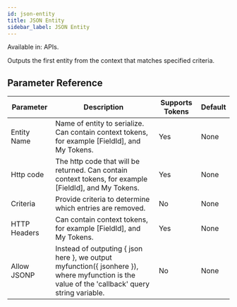 ```yaml
---
id: json-entity
title: JSON Entity
sidebar_label: JSON Entity
---
```


Available in: APIs.


Outputs the first entity from the context that matches specified criteria.

## Parameter Reference
| Parameter | Description | Supports Tokens | Default |
| -- | -- | -- | -- |
| Entity Name | Name of entity to serialize. Can contain context tokens, for example [FieldId], and My Tokens. | Yes | None |
| Http code | The http code that will be returned. Can contain context tokens, for example [FieldId], and My Tokens. | Yes | None |
| Criteria | Provide criteria to determine which entries are removed.  | No | None |
| HTTP Headers | Can contain context tokens, for example [FieldId], and My Tokens. | Yes | None |
| Allow JSONP | Instead of outputing { json here }, we output myfunction({ jsonhere }), where myfunction is the value of the 'callback' query string variable. | No | None |
